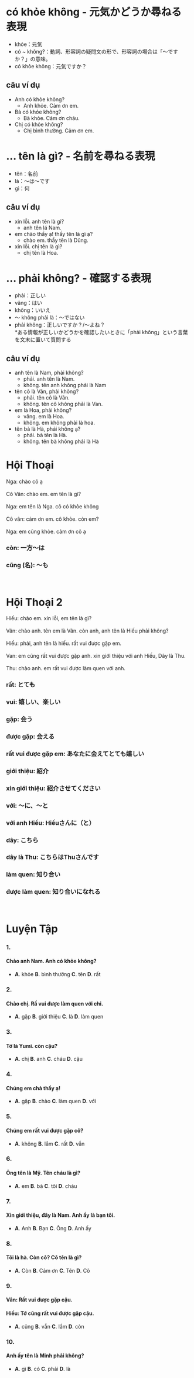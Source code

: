 # có khỏe không - 元気かどうか尋ねる表現
- khỏe：元気
- có ~ không?：動詞、形容詞の疑問文の形で、形容詞の場合は「～ですか？」の意味。
- có khỏe không：元気ですか？

## câu ví dụ
- Anh có khỏe không?
  - Anh khỏe. Cảm ơn em.
- Bà có khỏe không?
  - Bà khỏe. Cảm ơn cháu.
- Chị có khỏe không?
  - Chị bình thường. Cảm ơn em.

# ... tên là gì? - 名前を尋ねる表現
- tên：名前
- là：～は～です
- gì：何

## câu ví dụ
- xin lỗi. anh tên là gì?
  - anh tên lá Nam.
- em chào thầy ạ! thầy tên là gì ạ?
  - chào em. thầy tên là Dũng.
- xin lỗi. chị tên là gì?
  - chị tên là Hoa.

# ... phải không? - 確認する表現
- phải：正しい
- vâng：はい
- không：いいえ
- ～ không phải là：～ではない
- phải không：正しいですか？/～よね？  
*ある情報が正しいかどうかを確認したいときに「phải không」という言葉を文末に置いて質問する

## câu ví dụ
- anh tên là Nam, phải không?
  - phải. anh tên là Nam.
  - không. tên anh không phải là Nam
- tên cô là Vân, phải không?
  - phải. tên cô là Vân.
  - không. tên cô không phải là Van.
- em là Hoa, phải không?
  - vâng. em là Hoa.
  - không. em không phải là hoa.
- tên bà là Hà, phải không ạ?
  - phải. bà tên là Hà.
  - không. tên bà không phải là Hà

# Hội Thoại
Nga: chào cô ạ  
<br>
Cô Vân: chào em. em tên là gì?  
<br>
Nga: em tên là Nga. cô có khỏe không  
<br>
Cô vân: cảm ơn em. cô khỏe. còn em?  
<br>
Nga: em cũng khỏe. cảm ơn cô ạ  

### **còn**: 一方～は
### **cũng (名)**: ～も
<br>

# Hội Thoại 2  
Hiếu: chào em. xin lỗi, em tên là gì?  
<br>
Vân: chào anh. tên em là Vân. còn anh, anh tên là Hiếu phải không?  
<br>
Hiếu: phải, anh tên là hiếu. rất vui được gặp em.  
<br>
Van: em cũng rất vui được gặp anh. xin giới thiệu với anh Hiếu, Dây là Thu.  
<br> 
Thu: chào anh. em rất vui được làm quen với anh.

### **rất**: とても
### **vui**: 嬉しい、楽しい
### **gặp**: 会う
### **được gặp**: 会える
### **rất vui được gặp em**: あなたに会えてとても嬉しい
### **giới thiệu**: 紹介
### **xin giới thiệu**: 紹介させてください
### **với**: ～に、～と
### **với anh Hiếu**: Hiếuさんに（と）
### **dây**: こちら
### **dây là Thu**: こちらはThuさんです
### **làm quen**: 知り合い
### **được làm quen**: 知り合いになれる
<br>

# Luyện Tập
### 1.  
#### Chào anh Nam. Anh có khỏe không?
- **A**. khỏe **B**. bình thường **C**. tên **D**. rất
### 2.
#### Chào chị. Rấ vui được làm quen với chi.
- **A**. gặp **B**. giới thiệu **C**. là **D**. làm quen
### 3.
#### Tớ là Yumi. còn cậu?
- **A**. chị **B**. anh **C**. cháu **D**. cậu
### 4.
#### Chúng em chà thầy ạ!
- **A**. gặp **B**. chào **C**. làm quen **D**. với
### 5.
#### Chúng em rất vui được gặp cô?
- **A**. không **B**. lắm **C**. rất **D**. vẫn
### 6.
#### Ông tên là Mỹ. Tên cháu là gì?
- **A**. em **B**. bà **C**. tôi **D**. cháu
### 7.
#### Xin giới thiệu, đây là Nam. Anh ấy là bạn tôi.
- **A**. Anh **B**. Bạn **C**. Ông **D**. Anh ấy
### 8.
#### Tôi là hà. Còn cô? Cô tên là gì?
- **A**. Còn **B**. Cảm ơn **C**. Tên **D**. Cô
### 9.  
#### Vân: Rất vui được gặp cậu.
#### Hiếu: Tớ cũng rất vui được gặp cậu.
- **A**. cũng **B**. vẫn **C**. lắm **D**. còn
### 10.  
#### Anh ấy tên là Minh phải không? 
- **A**. gì **B**. có **C**. phải **D**. là